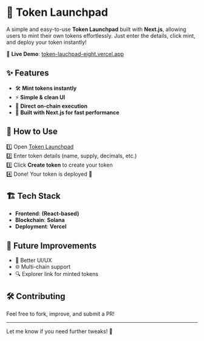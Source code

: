 
# 🚀 Token Launchpad  

A simple and easy-to-use **Token Launchpad** built with **Next.js**, allowing users to mint their own tokens effortlessly. Just enter the details, click mint, and deploy your token instantly!  

🔗 **Live Demo**: [token-lauchpad-eight.vercel.app](https://token-lauchpad-eight.vercel.app)  

## ✨ Features  

- 🛠 **Mint tokens instantly**  
- ⚡ **Simple & clean UI**  
- 🔗 **Direct on-chain execution**  
- 🚀 **Built with Next.js for fast performance**  

## 📖 How to Use  

1️⃣ Open [Token Launchpad](https://token-lauchpad-eight.vercel.app)  
2️⃣ Enter token details (name, supply, decimals, etc.)  
3️⃣ Click **Create token** to create your token  
4️⃣ Done! Your token is deployed 🎉  

## 🏗 Tech Stack  

- **Frontend**: **(React-based)**   
- **Blockchain**: **Solana** 
- **Deployment**: **Vercel**  

## 🚀 Future Improvements  

- 🎨 Better UI/UX  
- 🌐 Multi-chain support  
- 🔍 Explorer link for minted tokens  

## 🛠 Contributing  

Feel free to fork, improve, and submit a PR!  

---

Let me know if you need further tweaks! 🚀
